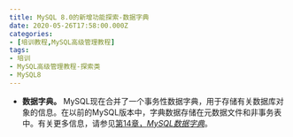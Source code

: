 ```yaml
---
title: MySQL 8.0的新增功能探索-数据字典
date: 2020-05-26T17:58:00.000Z
categories:
- [培训教程,MySQL高级管理教程]
tags:
- 培训
- MySQL高级管理教程-探索类
- MySQL8
---
```


- **数据字典。** MySQL现在合并了一个事务性数据字典，用于存储有关数据库对象的信息。在以前的MySQL版本中，字典数据存储在元数据文件和非事务表中。有关更多信息，请参见[第14章，_MySQL数据字典_](https://dev.mysql.com/doc/refman/8.0/en/data-dictionary.html)。
